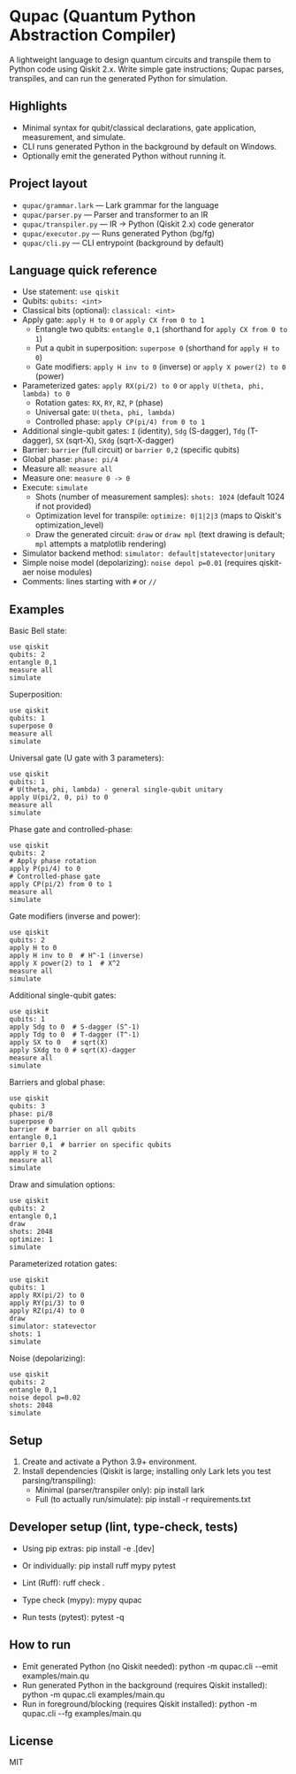 # Qupac (Quantum Python Abstraction Compiler)

A lightweight language to design quantum circuits and transpile them to Python code using Qiskit 2.x. Write simple gate instructions; Qupac parses, transpiles, and can run the generated Python for simulation.

## Highlights
- Minimal syntax for qubit/classical declarations, gate application, measurement, and simulate.
- CLI runs generated Python in the background by default on Windows.
- Optionally emit the generated Python without running it.

## Project layout
- `qupac/grammar.lark` — Lark grammar for the language
- `qupac/parser.py` — Parser and transformer to an IR
- `qupac/transpiler.py` — IR -> Python (Qiskit 2.x) code generator
- `qupac/executor.py` — Runs generated Python (bg/fg)
- `qupac/cli.py` — CLI entrypoint (background by default)

## Language quick reference
- Use statement: `use qiskit`
- Qubits: `qubits: <int>`
- Classical bits (optional): `classical: <int>`
- Apply gate: `apply H to 0` or `apply CX from 0 to 1`
  - Entangle two qubits: `entangle 0,1` (shorthand for `apply CX from 0 to 1`)
  - Put a qubit in superposition: `superpose 0` (shorthand for `apply H to 0`)
  - Gate modifiers: `apply H inv to 0` (inverse) or `apply X power(2) to 0` (power)
- Parameterized gates: `apply RX(pi/2) to 0` or `apply U(theta, phi, lambda) to 0`
  - Rotation gates: `RX`, `RY`, `RZ`, `P` (phase)
  - Universal gate: `U(theta, phi, lambda)`
  - Controlled phase: `apply CP(pi/4) from 0 to 1`
- Additional single-qubit gates: `I` (identity), `Sdg` (S-dagger), `Tdg` (T-dagger), `SX` (sqrt-X), `SXdg` (sqrt-X-dagger)
- Barrier: `barrier` (full circuit) or `barrier 0,2` (specific qubits)
- Global phase: `phase: pi/4`
- Measure all: `measure all`
- Measure one: `measure 0 -> 0`
- Execute: `simulate`
  - Shots (number of measurement samples): `shots: 1024` (default 1024 if not provided)
  - Optimization level for transpile: `optimize: 0|1|2|3` (maps to Qiskit's optimization_level)
  - Draw the generated circuit: `draw` or `draw mpl` (text drawing is default; `mpl` attempts a matplotlib rendering)
- Simulator backend method: `simulator: default|statevector|unitary`
- Simple noise model (depolarizing): `noise depol p=0.01` (requires qiskit-aer noise modules)
- Comments: lines starting with `#` or `//`

## Examples

Basic Bell state:
```
use qiskit
qubits: 2
entangle 0,1
measure all
simulate
```

Superposition:
```
use qiskit
qubits: 1
superpose 0
measure all
simulate
```

Universal gate (U gate with 3 parameters):
```
use qiskit
qubits: 1
# U(theta, phi, lambda) - general single-qubit unitary
apply U(pi/2, 0, pi) to 0
measure all
simulate
```

Phase gate and controlled-phase:
```
use qiskit
qubits: 2
# Apply phase rotation
apply P(pi/4) to 0
# Controlled-phase gate
apply CP(pi/2) from 0 to 1
measure all
simulate
```

Gate modifiers (inverse and power):
```
use qiskit
qubits: 2
apply H to 0
apply H inv to 0  # H^-1 (inverse)
apply X power(2) to 1  # X^2
measure all
simulate
```

Additional single-qubit gates:
```
use qiskit
qubits: 1
apply Sdg to 0  # S-dagger (S^-1)
apply Tdg to 0  # T-dagger (T^-1)
apply SX to 0   # sqrt(X)
apply SXdg to 0 # sqrt(X)-dagger
measure all
simulate
```

Barriers and global phase:
```
use qiskit
qubits: 3
phase: pi/8
superpose 0
barrier  # barrier on all qubits
entangle 0,1
barrier 0,1  # barrier on specific qubits
apply H to 2
measure all
simulate
```

Draw and simulation options:
```
use qiskit
qubits: 2
entangle 0,1
draw
shots: 2048
optimize: 1
simulate
```

Parameterized rotation gates:
```
use qiskit
qubits: 1
apply RX(pi/2) to 0
apply RY(pi/3) to 0
apply RZ(pi/4) to 0
draw
simulator: statevector
shots: 1
simulate
```

Noise (depolarizing):
```
use qiskit
qubits: 2
entangle 0,1
noise depol p=0.02
shots: 2048
simulate
```

## Setup
1) Create and activate a Python 3.9+ environment.
2) Install dependencies (Qiskit is large; installing only Lark lets you test parsing/transpiling):
   - Minimal (parser/transpiler only):
     pip install lark
   - Full (to actually run/simulate):
     pip install -r requirements.txt

## Developer setup (lint, type-check, tests)
- Using pip extras:
  pip install -e .[dev]
- Or individually:
  pip install ruff mypy pytest

- Lint (Ruff):
  ruff check .
- Type check (mypy):
  mypy qupac
- Run tests (pytest):
  pytest -q

## How to run
- Emit generated Python (no Qiskit needed):
  python -m qupac.cli --emit examples/main.qu
- Run generated Python in the background (requires Qiskit installed):
  python -m qupac.cli examples/main.qu
- Run in foreground/blocking (requires Qiskit installed):
  python -m qupac.cli --fg examples/main.qu

## License
MIT
